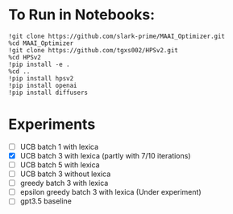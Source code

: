 # To Run in Notebooks: 

```shell
!git clone https://github.com/slark-prime/MAAI_Optimizer.git
%cd MAAI_Optimizer
!git clone https://github.com/tgxs002/HPSv2.git
%cd HPSv2
!pip install -e .
%cd ..
!pip install hpsv2
!pip install openai
!pip install diffusers

```

# Experiments
- [ ] UCB batch 1 with lexica
- [x] UCB batch 3 with lexica (partly with 7/10 iterations)
- [ ] UCB batch 5 with lexica
- [ ] UCB batch 3 without lexica
- [ ] greedy batch 3 with lexica
- [ ] epsilon greedy batch 3 with lexica (Under experiment)
- [ ] gpt3.5 baseline 
